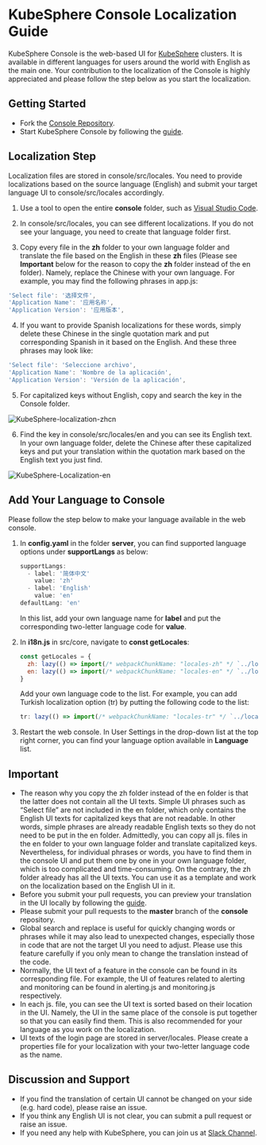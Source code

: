 # KubeSphere Console Localization Guide

KubeSphere Console is the web-based UI for [KubeSphere](https://github.com/kubesphere/kubesphere) clusters. It is available in different languages for users around the world with English as the main one. Your contribution to the localization of the Console is highly appreciated and please follow the step below as you start the localization.

## Getting Started

- Fork the [Console Repository](https://github.com/kubesphere/console).
- Start KubeSphere Console by following the [guide](https://github.com/kubesphere/console/blob/master/README.md).

## Localization Step

Localization files are stored in console/src/locales. You need to provide localizations based on the source language (English) and submit your target language UI to console/src/locales accordingly.

1. Use a tool to open the entire **console** folder, such as [Visual Studio Code](https://code.visualstudio.com/).

2. In console/src/locales, you can see different localizations. If you do not see your language, you need to create that language folder first.

3. Copy every file in the **zh** folder to your own language folder and translate the file based on the English in these **zh** files (Please see **Important** below for the reason to copy the **zh** folder instead of the en folder). Namely, replace the Chinese with your own language. For example, you may find the following phrases in app.js:

  ```js
  'Select file': '选择文件',
  'Application Name': '应用名称',
  'Application Version': '应用版本',
  ```

4. If you want to provide Spanish localizations for these words, simply delete these Chinese in the single quotation mark and put corresponding Spanish in it based on the English. And these three phrases may look like:

  ```js
  'Select file': 'Seleccione archivo',
  'Application Name': 'Nombre de la aplicación',
  'Application Version': 'Versión de la aplicación',
  ```

5. For capitalized keys without English, copy and search the key in the Console folder.

  ![KubeSphere-localization-zhcn](https://ap3.qingstor.com/kubesphere-website/docs/copy-capital-key.png)

6. Find the key in console/src/locales/en and you can see its English text. In your own language folder, delete the Chinese after these capitalized keys and put your translation within the quotation mark based on the English text you just find.

  ![KubeSphere-Localization-en](https://ap3.qingstor.com/kubesphere-website/docs/search-en-text.png)

## Add Your Language to Console

Please follow the step below to make your language available in the web console.

1. In **config.yaml** in the folder **server**, you can find supported language options under **supportLangs** as below:

   ```js
   supportLangs:
     - label: '简体中文'
       value: 'zh'
     - label: 'English'
       value: 'en'
   defaultLang: 'en'
   ```

   In this list, add your own language name for **label** and put the corresponding two-letter language code for **value**.

2. In **i18n.js** in src/core, navigate to **const getLocales**:

   ```js
   const getLocales = {
     zh: lazy(() => import(/* webpackChunkName: "locales-zh" */ `../locales/zh`)),
     en: lazy(() => import(/* webpackChunkName: "locales-en" */ `../locales/en`)),
   }
   ```

   Add your own language code to the list. For example, you can add Turkish localization option (tr) by putting the following code to the list:

   ```js
   tr: lazy(() => import(/* webpackChunkName: "locales-tr" */ `../locales/tr`)),
   ```

3. Restart the web console. In User Settings in the drop-down list at the top right corner, you can find your language option available in **Language** list.

## Important

- The reason why you copy the zh folder instead of the en folder is that the latter does not contain all the UI texts. Simple UI phrases such as “Select file” are not included in the en folder, which only contains the English UI texts for capitalized keys that are not readable. In other words, simple phrases are already readable English texts so they do not need to be put in the en folder. Admittedly, you can copy all js. files in the en folder to your own language folder and translate capitalized keys. Nevertheless, for individual phrases or words, you have to find them in the console UI and put them one by one in your own language folder, which is too complicated and time-consuming. On the contrary, the zh folder already has all the UI texts. You can use it as a template and work on the localization based on the English UI in it.
- Before you submit your pull requests, you can preview your translation in the UI locally by following the [guide](https://github.com/kubesphere/console/blob/master/README.md).
- Please submit your pull requests to the **master** branch of the **console** repository.
- Global search and replace is useful for quickly changing words or phrases while it may also lead to unexpected changes, especially those in code that are not the target UI you need to adjust. Please use this feature carefully if you only mean to change the translation instead of the code.
- Normally, the UI text of a feature in the console can be found in its corresponding file. For example, the UI of features related to alerting and monitoring can be found in alerting.js and monitoring.js respectively.
- In each js. file, you can see the UI text is sorted based on their location in the UI. Namely, the UI in the same place of the console is put together so that you can easily find them. This is also recommended for your language as you work on the localization.
- UI texts of the login page are stored in server/locales. Please create a properties file for your localization with your two-letter language code as the name.

## Discussion and Support

- If you find the translation of certain UI cannot be changed on your side (e.g. hard code), please raise an issue.
- If you think any English UI is not clear, you can submit a pull request or raise an issue.
- If you need any help with KubeSphere, you can join us at [Slack Channel](https://join.slack.com/t/kubesphere/shared_invite/enQtNTE3MDIxNzUxNzQ0LTZkNTdkYWNiYTVkMTM5ZThhODY1MjAyZmVlYWEwZmQ3ODQ1NmM1MGVkNWEzZTRhNzk0MzM5MmY4NDc3ZWVhMjE).